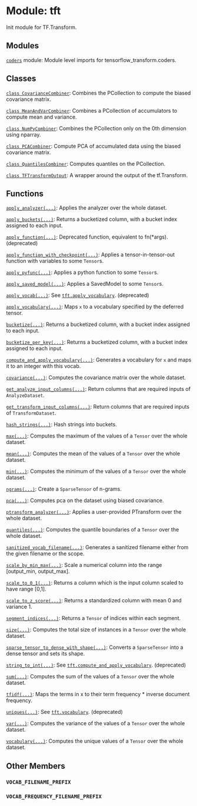 <div itemscope itemtype="http://developers.google.com/ReferenceObject">
<meta itemprop="name" content="tft" />
<meta itemprop="path" content="Stable" />
<meta itemprop="property" content="VOCAB_FILENAME_PREFIX"/>
<meta itemprop="property" content="VOCAB_FREQUENCY_FILENAME_PREFIX"/>
</div>

# Module: tft

Init module for TF.Transform.

## Modules

[`coders`](./tft/coders.md) module: Module level imports for tensorflow_transform.coders.

## Classes

[`class CovarianceCombiner`](./tft/CovarianceCombiner.md): Combines the PCollection to compute the biased covariance matrix.

[`class MeanAndVarCombiner`](./tft/MeanAndVarCombiner.md): Combines a PCollection of accumulators to compute mean and variance.

[`class NumPyCombiner`](./tft/NumPyCombiner.md): Combines the PCollection only on the 0th dimension using nparray.

[`class PCACombiner`](./tft/PCACombiner.md): Compute PCA of accumulated data using the biased covariance matrix.

[`class QuantilesCombiner`](./tft/QuantilesCombiner.md): Computes quantiles on the PCollection.

[`class TFTransformOutput`](./tft/TFTransformOutput.md): A wrapper around the output of the tf.Transform.

## Functions

[`apply_analyzer(...)`](./tft/apply_analyzer.md): Applies the analyzer over the whole dataset.

[`apply_buckets(...)`](./tft/apply_buckets.md): Returns a bucketized column, with a bucket index assigned to each input.

[`apply_function(...)`](./tft/apply_function.md): Deprecated function, equivalent to fn(*args). (deprecated)

[`apply_function_with_checkpoint(...)`](./tft/apply_function_with_checkpoint.md): Applies a tensor-in-tensor-out function with variables to some `Tensor`s.

[`apply_pyfunc(...)`](./tft/apply_pyfunc.md): Applies a python function to some `Tensor`s.

[`apply_saved_model(...)`](./tft/apply_saved_model.md): Applies a SavedModel to some `Tensor`s.

[`apply_vocab(...)`](./tft/apply_vocab.md): See <a href="./tft/apply_vocabulary.md"><code>tft.apply_vocabulary</code></a>. (deprecated)

[`apply_vocabulary(...)`](./tft/apply_vocabulary.md): Maps `x` to a vocabulary specified by the deferred tensor.

[`bucketize(...)`](./tft/bucketize.md): Returns a bucketized column, with a bucket index assigned to each input.

[`bucketize_per_key(...)`](./tft/bucketize_per_key.md): Returns a bucketized column, with a bucket index assigned to each input.

[`compute_and_apply_vocabulary(...)`](./tft/compute_and_apply_vocabulary.md): Generates a vocabulary for `x` and maps it to an integer with this vocab.

[`covariance(...)`](./tft/covariance.md): Computes the covariance matrix over the whole dataset.

[`get_analyze_input_columns(...)`](./tft/get_analyze_input_columns.md): Return columns that are required inputs of `AnalyzeDataset`.

[`get_transform_input_columns(...)`](./tft/get_transform_input_columns.md): Return columns that are required inputs of `TransformDataset`.

[`hash_strings(...)`](./tft/hash_strings.md): Hash strings into buckets.

[`max(...)`](./tft/max.md): Computes the maximum of the values of a `Tensor` over the whole dataset.

[`mean(...)`](./tft/mean.md): Computes the mean of the values of a `Tensor` over the whole dataset.

[`min(...)`](./tft/min.md): Computes the minimum of the values of a `Tensor` over the whole dataset.

[`ngrams(...)`](./tft/ngrams.md): Create a `SparseTensor` of n-grams.

[`pca(...)`](./tft/pca.md): Computes pca on the dataset using biased covariance.

[`ptransform_analyzer(...)`](./tft/ptransform_analyzer.md): Applies a user-provided PTransform over the whole dataset.

[`quantiles(...)`](./tft/quantiles.md): Computes the quantile boundaries of a `Tensor` over the whole dataset.

[`sanitized_vocab_filename(...)`](./tft/sanitized_vocab_filename.md): Generates a sanitized filename either from the given filename or the scope.

[`scale_by_min_max(...)`](./tft/scale_by_min_max.md): Scale a numerical column into the range [output_min, output_max].

[`scale_to_0_1(...)`](./tft/scale_to_0_1.md): Returns a column which is the input column scaled to have range [0,1].

[`scale_to_z_score(...)`](./tft/scale_to_z_score.md): Returns a standardized column with mean 0 and variance 1.

[`segment_indices(...)`](./tft/segment_indices.md): Returns a `Tensor` of indices within each segment.

[`size(...)`](./tft/size.md): Computes the total size of instances in a `Tensor` over the whole dataset.

[`sparse_tensor_to_dense_with_shape(...)`](./tft/sparse_tensor_to_dense_with_shape.md): Converts a `SparseTensor` into a dense tensor and sets its shape.

[`string_to_int(...)`](./tft/string_to_int.md): See <a href="./tft/compute_and_apply_vocabulary.md"><code>tft.compute_and_apply_vocabulary</code></a>. (deprecated)

[`sum(...)`](./tft/sum.md): Computes the sum of the values of a `Tensor` over the whole dataset.

[`tfidf(...)`](./tft/tfidf.md): Maps the terms in x to their term frequency * inverse document frequency.

[`uniques(...)`](./tft/uniques.md): See <a href="./tft/vocabulary.md"><code>tft.vocabulary</code></a>. (deprecated)

[`var(...)`](./tft/var.md): Computes the variance of the values of a `Tensor` over the whole dataset.

[`vocabulary(...)`](./tft/vocabulary.md): Computes the unique values of a `Tensor` over the whole dataset.

## Other Members

<h3 id="VOCAB_FILENAME_PREFIX"><code>VOCAB_FILENAME_PREFIX</code></h3>

<h3 id="VOCAB_FREQUENCY_FILENAME_PREFIX"><code>VOCAB_FREQUENCY_FILENAME_PREFIX</code></h3>

